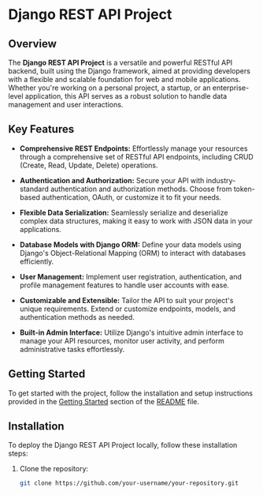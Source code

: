 # Django REST API Project


## Overview

The **Django REST API Project** is a versatile and powerful RESTful API backend, built using the Django framework, aimed at providing developers with a flexible and scalable foundation for web and mobile applications. Whether you're working on a personal project, a startup, or an enterprise-level application, this API serves as a robust solution to handle data management and user interactions.

## Key Features

- **Comprehensive REST Endpoints:** Effortlessly manage your resources through a comprehensive set of RESTful API endpoints, including CRUD (Create, Read, Update, Delete) operations.

- **Authentication and Authorization:** Secure your API with industry-standard authentication and authorization methods. Choose from token-based authentication, OAuth, or customize it to fit your needs.

- **Flexible Data Serialization:** Seamlessly serialize and deserialize complex data structures, making it easy to work with JSON data in your applications.

- **Database Models with Django ORM:** Define your data models using Django's Object-Relational Mapping (ORM) to interact with databases efficiently.

- **User Management:** Implement user registration, authentication, and profile management features to handle user accounts with ease.

- **Customizable and Extensible:** Tailor the API to suit your project's unique requirements. Extend or customize endpoints, models, and authentication methods as needed.

- **Built-in Admin Interface:** Utilize Django's intuitive admin interface to manage your API resources, monitor user activity, and perform administrative tasks effortlessly.




## Getting Started

To get started with the project, follow the installation and setup instructions provided in the [Getting Started](#getting-started) section of the [README](README.md) file.

## Installation

To deploy the Django REST API Project locally, follow these installation steps:

1. Clone the repository:

   ```bash
   git clone https://github.com/your-username/your-repository.git
